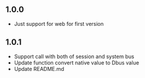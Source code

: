 ## 1.0.0

* Just support for web for first version

## 1.0.1

* Support call with both of session and system bus
* Update function convert native value to Dbus value
* Update README.md